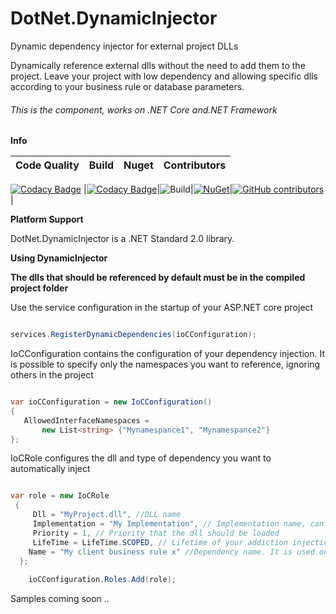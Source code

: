 # DotNet.DynamicInjector

Dynamic dependency injector for external project DLLs

Dynamically reference external dlls without the need to add them to the project. Leave your project with low dependency and allowing specific dlls according to your business rule or database parameters.

###### This is the component, works on .NET Core and.NET Framework

**Info**

|Code Quality|Build|Nuget|Contributors|
| ------------------- | ------------------- | ------------------- | ------------------- |
[![Codacy Badge](https://api.codacy.com/project/badge/Grade/21185ec0f751450fb6b427bc309281a6)](https://app.codacy.com/manual/TBertuzzi/DotNetDynamicInjector?utm_source=github.com&utm_medium=referral&utm_content=TBertuzzi/DotNetDynamicInjector&utm_campaign=Badge_Grade_Settings)
|[![Codacy Badge](https://api.codacy.com/project/badge/Grade/48ba43fa1c744c5790a1c9faa2a43995)](https://app.codacy.com/manual/TBertuzzi/DotNetDynamicInjector?utm_source=github.com&utm_medium=referral&utm_content=TBertuzzi/DotNetDynamicInjector&utm_campaign=Badge_Grade_Dashboard)|![Build](https://github.com/TBertuzzi/DotNetDynamicInjector/workflows/Build/badge.svg)|[![NuGet](https://buildstats.info/nuget/DotNetDynamicInjector)](https://www.nuget.org/packages/DotNetDynamicInjector/)|[![GitHub contributors](https://img.shields.io/github/contributors/TBertuzzi/DotNetDynamicInjector.svg)](https://github.com/TBertuzzi/DotNetDynamicInjector/graphs/contributors)|


**Platform Support**

DotNet.DynamicInjector is a .NET Standard 2.0 library.

**Using DynamicInjector**


**The dlls that should be referenced by default must be in the compiled project folder**

Use the service configuration in the startup of your ASP.NET core project

```csharp

services.RegisterDynamicDependencies(ioCConfiguration);

```

IoCConfiguration contains the configuration of your dependency injection. It is possible to specify only the namespaces you want to reference, ignoring others in the project


```csharp

var ioCConfiguration = new IoCConfiguration()
{
   AllowedInterfaceNamespaces = 
       new List<string> {"Mynamespance1", "Mynamespance2"}
};

```

IoCRole configures the dll and type of dependency you want to automatically inject

```csharp

var role = new IoCRole
 {
     Dll = "MyProject.dll", //DLL name
     Implementation = "My Implementation", // Implementation name, can be used for a control if you use several projects and wanted to separate them
     Priority = 1, // Priority that the dll should be loaded
     LifeTime = LifeTime.SCOPED, // Lifetime of your addiction injection
    Name = "My client business rule x" //Dependency name. It is used only for identification
  };
            
    ioCConfiguration.Roles.Add(role);

```


Samples coming soon ..
